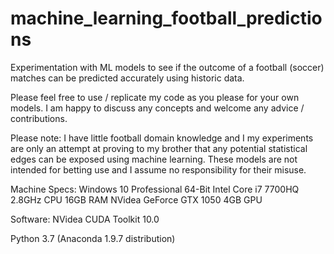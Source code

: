 # machine_learning_football_predictions
Experimentation with ML models to see if the outcome of a football (soccer) matches can be predicted accurately using historic data.

Please feel free to use / replicate my code as you please for your own models. 
I am happy to discuss any concepts and welcome any advice / contributions.

Please note: I have little football domain knowledge and I my experiments are only an attempt at proving to my brother that any potential statistical edges can be exposed using machine learning. 
These models are not intended for betting use and I assume no responsibility for their misuse. 

Machine Specs:
Windows 10 Professional 64-Bit
Intel Core i7 7700HQ 2.8GHz CPU
16GB RAM
NVidea GeForce GTX 1050 4GB GPU

Software:
NVidea CUDA Toolkit 10.0

Python 3.7 (Anaconda 1.9.7 distribution)
